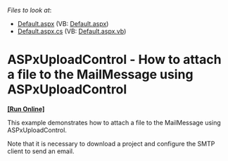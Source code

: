 <!-- default file list -->
*Files to look at*:

* [Default.aspx](./CS/WebSite/Default.aspx) (VB: [Default.aspx](./VB/WebSite/Default.aspx))
* [Default.aspx.cs](./CS/WebSite/Default.aspx.cs) (VB: [Default.aspx.vb](./VB/WebSite/Default.aspx.vb))
<!-- default file list end -->
# ASPxUploadControl - How to attach a file to the MailMessage using ASPxUploadControl
<!-- run online -->
**[[Run Online]](https://codecentral.devexpress.com/e4131/)**
<!-- run online end -->


<p>This example demonstrates how to attach a file to the MailMessage using ASPxUploadControl.</p><p>Note that it is necessary to download a project and configure the SMTP client to send an email.</p>

<br/>


